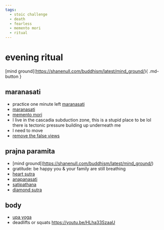 ```yaml
---
tags:
  - stoic challenge 
  - death
  - fearless 
  - memento mori
  - ritual 
---
```

# evening ritual

[mind ground[(https://shanenull.com/buddhism/latest/mind_ground/){ .md-button }

## maranasati

- practice one minute left [maranasati](https://shanenull.com/buddhism/2023/maranasati/)
- [maranasati](https://shanenull.com/buddhism/2023/maranasati/)
- [memento mori](memento_mori.md)
- I live in the cascadia subduction zone, this is a stupid place to be lol there is tectonic pressure building up underneath me
- I need to move
- [remove the false views](https://shanenull.com/buddhism/2024/samudaya/#false-views)

## prajna paramita

- [mind ground[(https://shanenull.com/buddhism/latest/mind_ground/)
- gratitude: be happy you & your family are still breathing
- [heart sutra](https://shanenull.com/buddhism/2024/heart_sutra/)
- [anapanasati](https://shanenull.com/buddhism/2023/anapanasati/)
- [satipathana](https://shane0.pythonanywhere.com/meditation/meditation/10)
- [diamond sutra](https://shanenull.com/buddhism/2024/diamond_sutra/)

## body

- [upa yoga](https://youtu.be/Jf5qUhz-FVk)
- deadlifts or squats <https://youtu.be/HLha33SzaaU>


